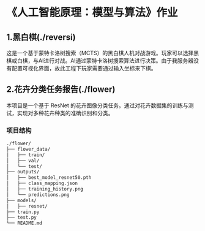 # 《人工智能原理：模型与算法》作业
## 1.黑白棋(./reversi)
这是一个基于蒙特卡洛树搜索（MCTS）的黑白棋人机对战游戏。玩家可以选择黑棋或白棋，与AI进行对战。AI通过蒙特卡洛树搜索算法进行决策。由于我服务器没有配置可视化界面，故此工程下玩家需要通过输入坐标来下棋。
## 2.花卉分类任务报告(./flower)
本项目是一个基于 ResNet 的花卉图像分类任务。通过对花卉数据集的训练与测试，实现对多种花卉种类的准确识别和分类。

### 项目结构
```bash
./flower/
├── flower_data/         
│   ├── train/           
│   ├── val/             
│   └── test/            
├── outputs/             
│   ├── best_model_resnet50.pth 
│   ├── class_mapping.json      
│   ├── training_history.png    
│   └── predictions.png         
├── models/         
│   ├── resnet/          
├── train.py             
├── test.py            
└── README.md           
```